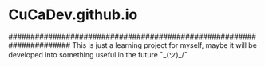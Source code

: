 # CuCaDev.github.io
######################################################################
This is just a learning project for myself, maybe it will be developed into something useful in the future ¯\_(ツ)_/¯
